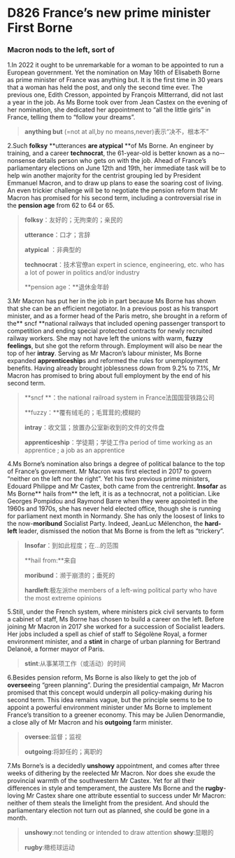 # D826  France’s new prime minister First Borne

### **Macron nods to the left, sort of**
1.In 2022 it ought to be unremarkable for a woman to be appointed to run a European government. Yet the nomination on May 16th of Elisabeth Borne as prime minister of France was anything but. It is the first time in 30 years that a woman has held the post, and only the second time ever. The previous one, Edith Cresson, appointed by François Mitterrand, did not last a year in the job. As Ms Borne took over from Jean Castex on the evening of her nomination, she dedicated her appointment to “all the little girls” in France, telling them to “follow your dreams”.

> **anything but** (=not at all,by no means,never)表示“决不，根本不”
 > 

2.Such **folksy** **utterances **are atypical** **of Ms Borne. An engineer by training, and a career **technocrat**, the 61-­year-­old is better known as a no-­nonsense details person who gets on with the job. Ahead of France’s parliamentary elections on June 12th and 19th, her immediate task will be to help win another majority for the centrist grouping led by President Emmanuel Macron, and to draw up plans to ease the soaring cost of living. An even trickier challenge will be to negotiate the pension reform that Mr Macron has promised for his second term, including a controversial rise in the **pension age** from 62 to 64 or 65.

> **folksy**：友好的；无拘束的；亲民的
 > 
> **utterance**：口才；言辞
 > 
> **atypical** ：非典型的
 > 
> **technocrat**：技术官僚an expert in science, engineering, etc. who has a lot of power in politics and/or industry
 > 
> **pension age：**退休金年龄
 > 

3.Mr Macron has put her in the job in part because Ms Borne has shown that she can be an efficient negotiator. In a previous post as his transport minister, and as a former head of the Paris metro, she brought in a reform of the** sncf **national railways that included opening passenger transport to competition and ending special protected contracts for newly recruited railway workers. She may not have left the unions with warm, **fuzzy feelings**, but she got the reform through. Employment will also be near the top of her **in­tray**. Serving as Mr Macron’s labour minister, Ms Borne expanded **apprenticeship**s and reformed the rules for unemployment benefits. Having already brought joblessness down from 9.2% to 7.1%, Mr Macron has promised to bring about full employment by the end of his second term.

> **sncf **：the national railroad system in France法国国营铁路公司
 > 
> **fuzzy：**覆有绒毛的；毛茸茸的;模糊的
 > 
> **in­tray**：收文篮；放置办公室新收到的文件的文件盘
 > 
> **apprenticeship**：学徒期；学徒工作a period of time working as an apprentice ; a job as an apprentice
 > 

4.Ms Borne’s nomination also brings a degree of political balance to the top of France’s government. Mr Macron was first elected in 2017 to govern “neither on the left nor the right”. Yet his two previous prime ministers, Edouard Philippe and Mr Castex, both came from the centre­right. **Insofar** as Ms Borne** hails from** the left, it is as a technocrat, not a politician. Like Georges Pompidou and Raymond Barre when they were appointed in the 1960s and 1970s, she has never held elected office, though she is running for parliament next month in Normandy. She has only the loosest of links to the now-­**moribund** Socialist Party. Indeed, Jean­Luc Mélenchon, the **hard­left** leader, dismissed the notion that Ms Borne is from the left as “trickery”.

> **Insofar**：到如此程度；在…的范围
 > 
> **hail from:**来自
 > 
> **moribund**：濒于崩溃的；垂死的
 > 
> **hard­left**:极左派the members of a left-wing political party who have the most extreme opinions
 > 

5.Still, under the French system, where ministers pick civil servants to form a cabinet of staff, Ms Borne has chosen to build a career on the left. Before joining Mr Macron in 2017 she worked for a succession of Socialist leaders. Her jobs included a spell as chief of staff to Ségolène Royal, a former environment minister, and a **stint** in charge of urban planning for Bertrand Delanoë, a former mayor of Paris.

> **stint**:从事某项工作（或活动）的时间
 > 

6.Besides pension reform, Ms Borne is also likely to get the job of **oversee**ing “green planning”. During the presidential campaign, Mr Macron promised that this concept would underpin all policy-making during his second term. This idea remains vague, but the principle seems to be to appoint a powerful environment minister under Ms Borne to implement France’s transition to a greener economy. This may be Julien Denormandie, a close ally of Mr Macron and his **outgoing** farm minister.

> **oversee**:监督；监视
 > 
> **outgoing**:将卸任的；离职的
 > 

7.Ms Borne’s is a decidedly **unshowy** appointment, and comes after three weeks of dithering by the re­elected Mr Macron. Nor does she exude the provincial warmth of the south­western Mr Castex. Yet for all their differences in style and temperament, the austere Ms Borne and the **rugby**-loving Mr Castex share one attribute essential to success under Mr Macron: neither of them steals the limelight from the president. And should the parliamentary election not turn out as planned, she could be gone in a month.

> **unshowy**:not tending or intended to draw attention    **showy**:显眼的
 > 
> **rugby**:橄榄球运动
 > 

